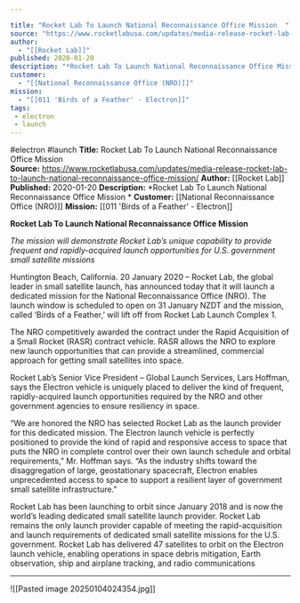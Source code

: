 ```yaml
---

title: "Rocket Lab To Launch National Reconnaissance Office Mission  "
source: "https://www.rocketlabusa.com/updates/media-release-rocket-lab-to-launch-national-reconnaissance-office-mission/"
author:
  - "[[Rocket Lab]]"
published: 2020-01-20
description: "*Rocket Lab To Launch National Reconnaissance Office Mission *"
customer:
  - "[[National Reconnaissance Office (NRO)]]"
mission:
  - "[[011 'Birds of a Feather' - Electron]]"
tags:
 - electron
 - launch
---
```


#electron #launch
**Title:** Rocket Lab To Launch National Reconnaissance Office Mission  
**Source:** https://www.rocketlabusa.com/updates/media-release-rocket-lab-to-launch-national-reconnaissance-office-mission/
**Author:** [[Rocket Lab]]
**Published:** 2020-01-20
**Description:** *Rocket Lab To Launch National Reconnaissance Office Mission *
**Customer:** [[National Reconnaissance Office (NRO)]]
**Mission:** [[011 'Birds of a Feather' - Electron]]

**Rocket Lab To Launch National Reconnaissance Office Mission** 

*The mission will demonstrate Rocket Lab’s unique capability to provide frequent and rapidly-acquired launch opportunities for U.S. government small satellite missions* 

Huntington Beach, California. 20 January 2020 – Rocket Lab, the global leader in small satellite launch, has announced today that it will launch a dedicated mission for the National Reconnaissance Office (NRO). The launch window is scheduled to open on 31 January NZDT and the mission, called ‘Birds of a Feather,’ will lift off from Rocket Lab Launch Complex 1.

The NRO competitively awarded the contract under the Rapid Acquisition of a Small Rocket (RASR) contract vehicle. RASR allows the NRO to explore new launch opportunities that can provide a streamlined, commercial approach for getting small satellites into space.

Rocket Lab’s Senior Vice President – Global Launch Services, Lars Hoffman, says the Electron vehicle is uniquely placed to deliver the kind of frequent, rapidly-acquired launch opportunities required by the NRO and other government agencies to ensure resiliency in space.

“We are honored the NRO has selected Rocket Lab as the launch provider for this dedicated mission. The Electron launch vehicle is perfectly positioned to provide the kind of rapid and responsive access to space that puts the NRO in complete control over their own launch schedule and orbital requirements,” Mr. Hoffman says. “As the industry shifts toward the disaggregation of large, geostationary spacecraft, Electron enables unprecedented access to space to support a resilient layer of government small satellite infrastructure.”

Rocket Lab has been launching to orbit since January 2018 and is now the world’s leading dedicated small satellite launch provider. Rocket Lab remains the only launch provider capable of meeting the rapid-acquisition and launch requirements of dedicated small satellite missions for the U.S. government. Rocket Lab has delivered 47 satellites to orbit on the Electron launch vehicle, enabling operations in space debris mitigation, Earth observation, ship and airplane tracking, and radio communications

---

![[Pasted image 20250104024354.jpg]]